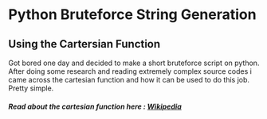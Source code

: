 # Python Bruteforce String Generation   
## Using the Cartersian Function

Got bored one day and decided to make a short bruteforce script on python. After doing some research and reading extremely complex source codes i came across the cartesian function and how it can be used to do this job. Pretty simple.

##### Read about the cartesian function here : [Wikipedia](https://en.wikipedia.org/wiki/Cartesian_product)
